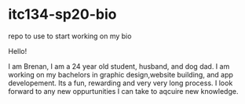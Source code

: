 # itc134-sp20-bio
repo to use to start working on my bio


Hello!

I am Brenan, I am a 24 year old student, husband, and dog dad.
I am working on my bachelors in graphic design,website building, and app developement.
Its a fun, rewarding and very very long process.
I look forward to any new oppurtunities I can take to aqcuire new knowledge. 


